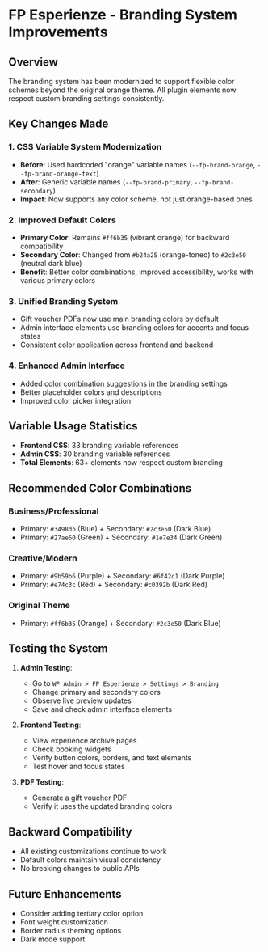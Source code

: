 # FP Esperienze - Branding System Improvements

## Overview
The branding system has been modernized to support flexible color schemes beyond the original orange theme. All plugin elements now respect custom branding settings consistently.

## Key Changes Made

### 1. CSS Variable System Modernization
- **Before**: Used hardcoded "orange" variable names (`--fp-brand-orange`, `--fp-brand-orange-text`)
- **After**: Generic variable names (`--fp-brand-primary`, `--fp-brand-secondary`)
- **Impact**: Now supports any color scheme, not just orange-based ones

### 2. Improved Default Colors
- **Primary Color**: Remains `#ff6b35` (vibrant orange) for backward compatibility
- **Secondary Color**: Changed from `#b24a25` (orange-toned) to `#2c3e50` (neutral dark blue)
- **Benefit**: Better color combinations, improved accessibility, works with various primary colors

### 3. Unified Branding System
- Gift voucher PDFs now use main branding colors by default
- Admin interface elements use branding colors for accents and focus states
- Consistent color application across frontend and backend

### 4. Enhanced Admin Interface
- Added color combination suggestions in the branding settings
- Better placeholder colors and descriptions
- Improved color picker integration

## Variable Usage Statistics
- **Frontend CSS**: 33 branding variable references
- **Admin CSS**: 30 branding variable references
- **Total Elements**: 63+ elements now respect custom branding

## Recommended Color Combinations

### Business/Professional
- Primary: `#3498db` (Blue) + Secondary: `#2c3e50` (Dark Blue)
- Primary: `#27ae60` (Green) + Secondary: `#1e7e34` (Dark Green)

### Creative/Modern
- Primary: `#9b59b6` (Purple) + Secondary: `#6f42c1` (Dark Purple)
- Primary: `#e74c3c` (Red) + Secondary: `#c0392b` (Dark Red)

### Original Theme
- Primary: `#ff6b35` (Orange) + Secondary: `#2c3e50` (Dark Blue)

## Testing the System

1. **Admin Testing**:
   - Go to `WP Admin > FP Esperienze > Settings > Branding`
   - Change primary and secondary colors
   - Observe live preview updates
   - Save and check admin interface elements

2. **Frontend Testing**:
   - View experience archive pages
   - Check booking widgets
   - Verify button colors, borders, and text elements
   - Test hover and focus states

3. **PDF Testing**:
   - Generate a gift voucher PDF
   - Verify it uses the updated branding colors

## Backward Compatibility
- All existing customizations continue to work
- Default colors maintain visual consistency
- No breaking changes to public APIs

## Future Enhancements
- Consider adding tertiary color option
- Font weight customization
- Border radius theming options
- Dark mode support